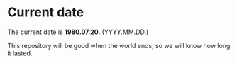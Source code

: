# Current date

The current date is **1980.07.20.** (YYYY.MM.DD.)

This repository will be good when the world ends, so we will know how long it lasted.